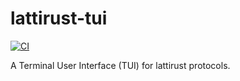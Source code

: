 # lattirust-tui

[![CI](https://github.com//lattirust-tui/workflows/CI/badge.svg)](https://github.com//lattirust-tui/actions)

A Terminal User Interface (TUI) for lattirust protocols.
